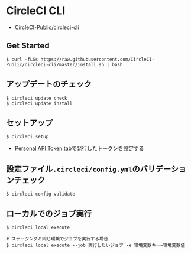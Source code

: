 # CircleCI CLI
- [CircleCI-Public/circleci-cli](https://github.com/CircleCI-Public/circleci-cli)

## Get Started
```
$ curl -fLSs https://raw.githubusercontent.com/CircleCI-Public/circleci-cli/master/install.sh | bash
```

## アップデートのチェック
```
$ circleci update check
$ circleci update install
```

## セットアップ
```
$ circleci setup
```
- [Personal API Token tab](https://app.circleci.com/settings/user/tokens)で発行したトークンを設定する

## 設定ファイル`.circleci/config.yml`のバリデーションチェック
```
$ circleci config validate
```

## ローカルでのジョブ実行
```
$ circleci local execute

# ステージングと同じ環境でジョブを実行する場合
$ circleci local execute --job 実行したいジョブ -e 環境変数キー=環境変数値
```
